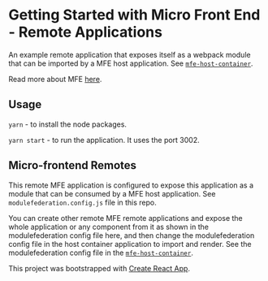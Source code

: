# Getting Started with Micro Front End - Remote Applications

An example remote application that exposes itself as a webpack module that can be imported by a MFE host application. See [`mfe-host-container`](https://github.com/sroy-eq/mfe-host-container).

Read more about MFE [here](https://micro-frontends.org/). 


## Usage

`yarn` - to install the node packages. 

`yarn start` - to run the application. It uses the port 3002. 


## Micro-frontend Remotes
This remote MFE application is configured to expose this application as a module that can be consumed by a MFE host application. See `modulefederation.config.js` file in this repo. 

You can create other remote MFE remote applications and expose the whole application or any component from it as shown in the modulefederation config file here, and then change the modulefederation config file in the host container application to import and render. See the modulefederation config file in the [`mfe-host-container`](https://github.com/sroy-eq/mfe-host-container/blob/main/modulefederation.config.js). 


This project was bootstrapped with [Create React App](https://github.com/facebook/create-react-app).
